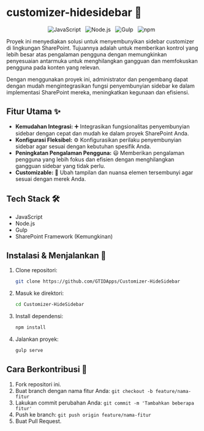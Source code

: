 # customizer-hidesidebar 🙈

<p align="center">
  <img style="margin-right: 8px;" src="https://img.shields.io/badge/JavaScript-F7DF1E?style=for-the-badge&logo=javascript&logoColor=black" alt="JavaScript">
  <img style="margin-right: 8px;" src="https://img.shields.io/badge/Node.js-339933?style=for-the-badge&logo=node.js&logoColor=white" alt="Node.js">
  <img style="margin-right: 8px;" src="https://img.shields.io/badge/gulp-CF4647?style=for-the-badge&logo=gulp&logoColor=white" alt="Gulp">
  <img style="margin-right: 8px;" src="https://img.shields.io/badge/npm-CB3837?style=for-the-badge&logo=npm&logoColor=white" alt="npm">
</p>

Proyek ini menyediakan solusi untuk menyembunyikan sidebar customizer di lingkungan SharePoint. Tujuannya adalah untuk memberikan kontrol yang lebih besar atas pengalaman pengguna dengan memungkinkan penyesuaian antarmuka untuk menghilangkan gangguan dan memfokuskan pengguna pada konten yang relevan.

Dengan menggunakan proyek ini, administrator dan pengembang dapat dengan mudah mengintegrasikan fungsi penyembunyian sidebar ke dalam implementasi SharePoint mereka, meningkatkan kegunaan dan efisiensi.

## Fitur Utama ✨

*   **Kemudahan Integrasi:** ➕ Integrasikan fungsionalitas penyembunyian sidebar dengan cepat dan mudah ke dalam proyek SharePoint Anda.
*   **Konfigurasi Fleksibel:** ⚙️ Konfigurasikan perilaku penyembunyian sidebar agar sesuai dengan kebutuhan spesifik Anda.
*   **Peningkatan Pengalaman Pengguna:** 😃 Memberikan pengalaman pengguna yang lebih fokus dan efisien dengan menghilangkan gangguan sidebar yang tidak perlu.
*   **Customizable:** 🎨 Ubah tampilan dan nuansa elemen tersembunyi agar sesuai dengan merek Anda.

## Tech Stack 🛠️

*   JavaScript
*   Node.js
*   Gulp
*   SharePoint Framework (Kemungkinan)

## Instalasi & Menjalankan 🚀

1.  Clone repositori:
    ```bash
    git clone https://github.com/GTIDApps/Customizer-HideSidebar
    ```
2.  Masuk ke direktori:
    ```bash
    cd Customizer-HideSidebar
    ```
3.  Install dependensi:
    ```bash
    npm install
    ```
4.  Jalankan proyek:
    ```bash
    gulp serve
    ```

## Cara Berkontribusi 🤝

1.  Fork repositori ini.
2.  Buat branch dengan nama fitur Anda: `git checkout -b feature/nama-fitur`
3.  Lakukan commit perubahan Anda: `git commit -m 'Tambahkan beberapa fitur'`
4.  Push ke branch: `git push origin feature/nama-fitur`
5.  Buat Pull Request.
